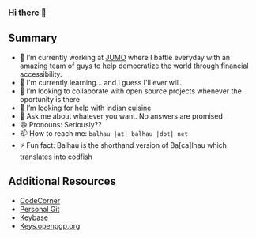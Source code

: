 ### Hi there 👋

## Summary

- 🔭 I’m currently working at [JUMO](https://jumo.world/) where I battle everyday with an amazing team of guys to help democratize the world through financial accessibility.
- 🌱 I'm currently learning... and I guess I'll ever will. 
- 👯 I’m looking to collaborate with open source projects whenever the oportunity is there
- 🤔 I’m looking for help with indian cuisine
- 💬 Ask me about whatever you want. No answers are promised
- 😄 Pronouns: Seriously??
- 📫 How to reach me: `balhau |at| balhau |dot| net`
- ⚡ Fun fact: Balhau is the shorthand version of Ba[ca]lhau which translates into codfish


## Additional Resources

* [CodeCorner](https://codecorner.balhau.net)
* [Personal Git](https://git.balhau.net)
* [Keybase](https://keybase.io/balhau)
* [Keys.openpgp.org](https://keys.openpgp.org/search?q=balhau%40balhau.net)